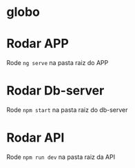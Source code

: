 # globo

# Rodar APP
Rode `ng serve` na pasta raiz do APP

# Rodar Db-server
Rode `npm start` na pasta raiz do db-server

# Rodar API
Rode `npm run dev` na pasta raiz da API